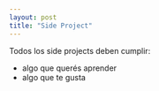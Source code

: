 ```yaml
---
layout: post
title: "Side Project"
---
```

Todos los side projects deben cumplir<!--more-->:
* algo que querés aprender
* algo que te gusta